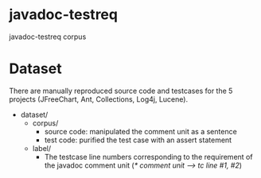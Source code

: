 # javadoc-testreq
javadoc-testreq corpus

# Dataset
There are manually reproduced source code and testcases for the 5 projects (JFreeChart, Ant, Collections, Log4j, Lucene).
- dataset/
  - corpus/
    - source code: manipulated the comment unit as a sentence
    - test code: purified the test case with an assert statement
  - label/
    - The testcase line numbers corresponding to the requirement of the javadoc comment unit (_* comment unit --> tc line #1, #2_)
